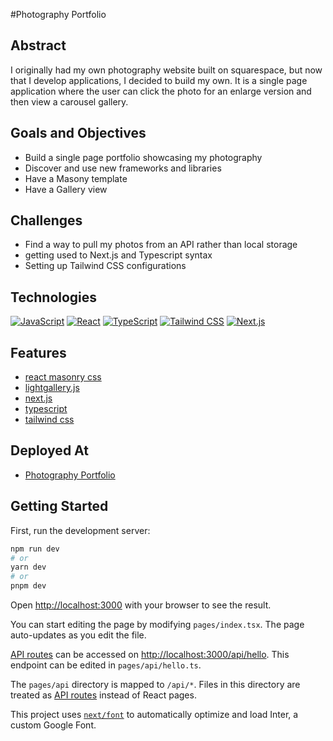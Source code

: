 #Photography Portfolio

## Abstract
I originally had my own photography website built on squarespace, but now that I develop applications, I decided to build my own.  It is a single page application where the user can click the photo for an enlarge version and then view a carousel gallery.


## Goals and Objectives
 - Build a single page portfolio showcasing my photography
 - Discover and use new frameworks and libraries
 - Have a Masony template
 - Have a Gallery view
 
## Challenges
 - Find a way to pull my photos from an API rather than local storage
 - getting used to Next.js and Typescript syntax
 - Setting up Tailwind CSS configurations
 
 ## Technologies
 <a href='https://github.com/shivamkapasia0' target="_blank"><img alt='JavaScript' src='https://img.shields.io/badge/Javascript-100000?style=for-the-badge&logo=JavaScript&logoColor=FFE600&labelColor=black&color=black'/></a>
 <a href='https://github.com/shivamkapasia0' target="_blank"><img alt='React' src='https://img.shields.io/badge/react-100000?style=for-the-badge&logo=React&logoColor=4FAAFF&labelColor=black&color=black'/></a>
<a href='https://github.com/shivamkapasia0' target="_blank"><img alt='TypeScript' src='https://img.shields.io/badge/Typescript-100000?style=for-the-badge&logo=TypeScript&logoColor=0379FF&labelColor=000000&color=000000'/></a>
 <a href='https://github.com/shivamkapasia0' target="_blank"><img alt='Tailwind CSS' src='https://img.shields.io/badge/Tailwind_CSS-100000?style=for-the-badge&logo=Tailwind CSS&logoColor=00D0C9&labelColor=000000&color=000000'/></a>
 <a href='https://github.com/shivamkapasia0' target="_blank"><img alt='Next.js' src='https://img.shields.io/badge/Next.js-100000?style=for-the-badge&logo=Next.js&logoColor=FFFFFF&labelColor=000000&color=000000'/></a>
 
 ## Features
  - [react masonry css](https://www.npmjs.com/package/react-masonry-css)
  - [lightgallery.js](https://www.lightgalleryjs.com/)
  - [next.js](https://nextjs.org/)
  - [typescript](https://www.typescriptlang.org/)
  - [tailwind css](https://tailwindcss.com/)
  
## Deployed At
 - [Photography Portfolio](https://ianmac-photography.vercel.app/)

## Getting Started

First, run the development server:

```bash
npm run dev
# or
yarn dev
# or
pnpm dev
```

Open [http://localhost:3000](http://localhost:3000) with your browser to see the result.

You can start editing the page by modifying `pages/index.tsx`. The page auto-updates as you edit the file.

[API routes](https://nextjs.org/docs/api-routes/introduction) can be accessed on [http://localhost:3000/api/hello](http://localhost:3000/api/hello). This endpoint can be edited in `pages/api/hello.ts`.

The `pages/api` directory is mapped to `/api/*`. Files in this directory are treated as [API routes](https://nextjs.org/docs/api-routes/introduction) instead of React pages.

This project uses [`next/font`](https://nextjs.org/docs/basic-features/font-optimization) to automatically optimize and load Inter, a custom Google Font.
